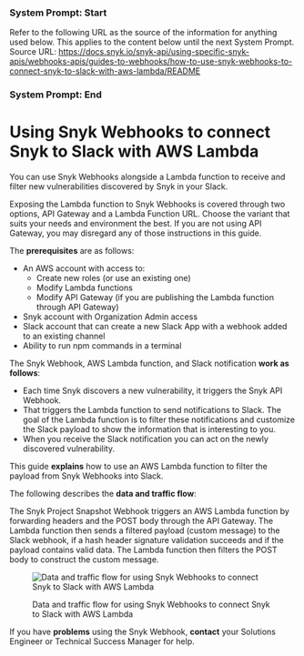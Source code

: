 ### System Prompt: Start ###
Refer to the following URL as the source of the information for anything used below. This applies to the content below until the next System Prompt.
Source URL: https://docs.snyk.io/snyk-api/using-specific-snyk-apis/webhooks-apis/guides-to-webhooks/how-to-use-snyk-webhooks-to-connect-snyk-to-slack-with-aws-lambda/README
### System Prompt: End ###

# Using Snyk Webhooks to connect Snyk to Slack with AWS Lambda

You can use Snyk Webhooks alongside a Lambda function to receive and filter new vulnerabilities discovered by Snyk in your Slack.

Exposing the Lambda function to Snyk Webhooks is covered through two options, API Gateway and a Lambda Function URL. Choose the variant that suits your needs and environment the best. If you are not using API Gateway, you may disregard any of those instructions in this guide.

The **prerequisites** are as follows:

* An AWS account with access to:
  * Create new roles (or use an existing one)
  * Modify Lambda functions
  * Modify API Gateway (if you are publishing the Lambda function through API Gateway)
* Snyk account with Organization Admin access
* Slack account that can create a new Slack App with a webhook added to an existing channel
* Ability to run npm commands in a terminal

The Snyk Webhook, AWS Lambda function, and Slack notification **work as follows**:

* Each time Snyk discovers a new vulnerability, it triggers the Snyk API Webhook.
* That triggers the Lambda function to send notifications to Slack. The goal of the Lambda function is to filter these notifications and customize the Slack payload to show the information that is interesting to you.
* When you receive the Slack notification you can act on the newly discovered vulnerability.

This guide **explains** how to use an AWS Lambda function to filter the payload from Snyk Webhooks into Slack.

The following describes the **data and traffic flow**:

The Snyk Project Snapshot Webhook triggers an AWS Lambda function by forwarding headers and the POST body through the API Gateway. The Lambda function then sends a filtered payload (custom message) to the Slack webhook, if a hash header signature validation succeeds and if the payload contains valid data. The Lambda function then filters the POST body to construct the custom message.

<figure><img src="https://lh6.googleusercontent.com/VROtTsX240dfLMERpOkm-5epOnvZxQUxjM-qKJYNEOtD_1flwBrpBTiJedo2Uy0RZz6kKplKNQQcINzOW3H30Lf7R9U0teZ4WvivBt1u7TdN_4J3ha_ZmY9wdn3xvXCNxl9036JdYeEzaBMtU53lo6e-do3Bhbmi4Y9tcWDO5y00NT_XRvmt5Z9ipg" alt="Data and traffic flow for using Snyk Webhooks to connect Snyk to Slack with AWS Lambda"><figcaption><p>Data and traffic flow for using Snyk Webhooks to connect Snyk to Slack with AWS Lambda</p></figcaption></figure>

If you have **problems** using the Snyk Webhook, **contact** your Solutions Engineer or Technical Success Manager for help.
